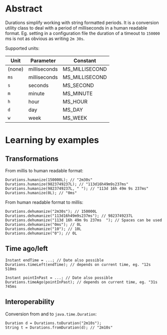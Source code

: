 # Abstract
Durations simplify working with string formatted periods. It is a conversion utility class to deal with a period of milliseconds in a human readable format. Eg. setting in a configuration file the duration of a timeout to `150000` ms is not as obvious as writing `2m 30s`.

Supported units:

| Unit | Parameter | Constant |
|---|---|---|
| (none) | milliseconds | MS_MILLISECOND |
| `ms`| milliseconds | MS_MILLISECOND |
| `s` | seconds | MS_SECOND |
| `m` | minute | MS_MINUTE |
| `h` | hour | MS_HOUR |
| `d` | day | MS_DAY |
| `w` | week | MS_WEEK |

# Learning by examples
## Transformations

From millis to human readable format:

    Durations.humanize(150000L); // "2m30s"
    Durations.humanize(9823749237L); // "113d16h49m9s237ms"
    Durations.humanize(9823749237L, " "); // "113d 16h 49m 9s 237ms"
    Durations.humanize(0L); // "0ms"

From human readable format to millis:

    Durations.dehumanize("2m30s"); // 150000L
    Durations.dehumanize("113d16h49m9s237ms"); // 9823749237L
    Durations.dehumanize("113d 16h 49m 9s 237ms  "); // Spaces can be used
    Durations.dehumanize("0ms"); // 0L
    Durations.dehumanize("10"); // 10L
    Durations.dehumanize("0"); // 0L

## Time ago/left

    Instant endTime = ...; // Date also possible
    Durations.timeLeft(endTime); // depends on current time, eg. "12s 510ms

    Instant pointInPast = ...; // Date also possible
    Durations.timeAgo(pointInPast); // depends on current time, eg. "31s 745ms

## Interoperability

Conversion from and to `java.time.Duration`:

    Duration d = Durations.toDuration("2m10s");
    String t = Durations.fromDuration(d); // "2m10s"

